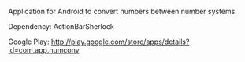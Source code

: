 Application for Android to convert numbers between number systems.

Dependency: ActionBarSherlock

Google Play: http://play.google.com/store/apps/details?id=com.app.numconv
